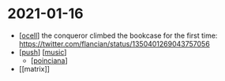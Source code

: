 # 2021-01-16

- [[ocell]] the conqueror climbed the bookcase for the first time: https://twitter.com/flancian/status/1350401269043757056
- [[push]] [[music]]
  - [[poinciana]]
- [[matrix]]

[//begin]: # "Autogenerated link references for markdown compatibility"
[ocell]: ../ocell "Ocell"
[push]: ../push "Push"
[music]: ../music "Music"
[poinciana]: ../poinciana "Poinciana"
[//end]: # "Autogenerated link references"